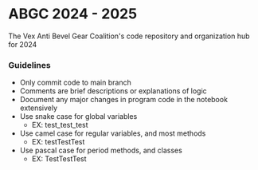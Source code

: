 # ABGC 2024 - 2025
The Vex Anti Bevel Gear Coalition's code repository and organization hub for 2024

### Guidelines
- Only commit code to main branch
- Comments are brief descriptions or explanations of logic
- Document any major changes in program code in the notebook extensively
- Use snake case for global variables
    * EX: test_test_test
- Use camel case for regular variables, and most methods
    * EX: testTestTest
- Use pascal case for period methods, and classes
    * EX: TestTestTest

